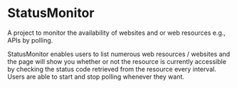 # StatusMonitor
A project to monitor the availability of websites and or web resources e.g., APIs by polling.

StatusMonitor enables users to list numerous web resources / websites and the page will show you whether or not the resource is currently accessible by checking the status code retrieved from the resource every interval.
Users are able to start and stop polling whenever they want.
